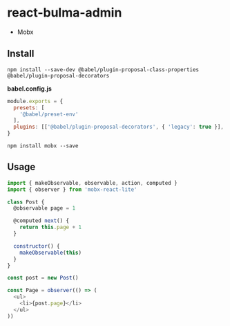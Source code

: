 # react-bulma-admin

* Mobx

## Install

``` shell
npm install --save-dev @babel/plugin-proposal-class-properties @babel/plugin-proposal-decorators
```

**babel.config.js**

``` javascript
module.exports = {
  presets: [
    '@babel/preset-env'
  ],
  plugins: [['@babel/plugin-proposal-decorators', { 'legacy': true }], '@babel/plugin-proposal-class-properties']
}
```

``` shell
npm install mobx --save
```

## Usage

``` javascript
import { makeObservable, observable, action, computed }
import { observer } from 'mobx-react-lite'

class Post {
  @observable page = 1

  @computed next() {
    return this.page + 1
  }

  constructor() {
    makeObservable(this)
  }
}

const post = new Post()

const Page = observer(() => (
  <ul>
    <li>{post.page}</li>
  </ul>
))
```
